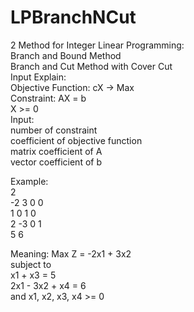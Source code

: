 # LPBranchNCut
2 Method for Integer Linear Programming:
<br/>
Branch and Bound Method
<br/>
Branch and Cut Method with Cover Cut
<br/>
Input Explain:
<br/>
Objective Function: cX -> Max <br />
Constraint: AX = b <br />
X >= 0 <br />
Input: <br />
number of constraint <br />
coefficient of objective function <br />
matrix coefficient of A <br />
vector coefficient of b <br />

Example:<br />
2 <br />
-2 3 0 0 <br />
1 0 1 0 <br />
2 -3 0 1 <br />
5 6 <br />

Meaning:
Max Z = -2x1 + 3x2 <br />
subject to <br />
 x1       +  x3       = 5 <br />
2x1 - 3x2       +  x4 = 6 <br />
and x1, x2, x3, x4 >= 0 <br />
